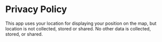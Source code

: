 # Privacy Policy

This app uses your location for displaying your position on the map, but location is not collected, stored or shared. No other data is collected, stored, or shared.